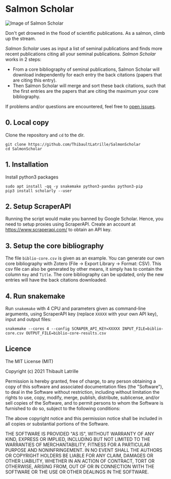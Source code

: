 # Salmon Scholar
![Image of Salmon Scholar](https://raw.githubusercontent.com/ThibaultLatrille/SalmonScholar/main/img/SalmonScholarLogo_low.png)

Don't get drowned in the flood of scientific publications. As a salmon, climb up the stream.

*Salmon Scholar* uses as input a list of seminal publications and finds more recent publications citing all your seminal publications.
*Salmon Scholar* works in 2 steps:

 - From a core bibliography of seminal publications, Salmon Scholar will download independently for each entry the back citations (papers that are citing this entry). 
 - Then Salmon Scholar will merge and sort these back citations, such that the first entries are the papers that are citing the maximum your core bibliography.
 
If problems and/or questions are encountered, feel free to [open issues](https://github.com/ThibaultLatrille/SalmonScholar/issues).

## 0. Local copy

Clone the repository and `cd` to the dir.
```
git clone https://github.com/ThibaultLatrille/SalmonScholar
cd SalmonScholar
```

## 1. Installation

Install python3 packages
```
sudo apt install -qq -y snakemake python3-pandas python3-pip
pip3 install scholarly --user
```

## 2. Setup ScraperAPI

Running the script would make you banned by Google Scholar. Hence, you need to setup proxies using ScraperAPI.
Create an account at https://www.scraperapi.com/ to obtain an API key. 

## 3. Setup the core bibliography

The file `biblio-core.csv` is given as an example.
You can generate our own core bibliography with Zotero (File -> Export Library -> Format: CSV).
This csv file can also be generated by other means, it simply has to contain the column `Key` and `Title`.
The core bibliography can be updated, only the new entries will have the back citations downloaded. 

## 4. Run snakemake

Run `snakemake` with 4 CPU and parameters given as command-line arguments, using ScraperAPI key (replace `XXXXX` with your own API key), input and output files: 
```
snakemake --cores 4 --config SCRAPER_API_KEY=XXXXX INPUT_FILE=biblio-core.csv OUTPUT_FILE=biblio-core-results.csv 
```

## Licence

The MIT License (MIT)

Copyright (c) 2021 Thibault Latrille

Permission is hereby granted, free of charge, to any person obtaining a copy of this software and associated documentation files (the "Software"), to deal in the Software without restriction, including without limitation the rights to use, copy, modify, merge, publish, distribute, sublicense, and/or sell copies of the Software, and to permit persons to whom the Software is furnished to do so, subject to the following conditions:

The above copyright notice and this permission notice shall be included in all copies or substantial portions of the Software.

THE SOFTWARE IS PROVIDED "AS IS", WITHOUT WARRANTY OF ANY KIND, EXPRESS OR IMPLIED, INCLUDING BUT NOT LIMITED TO THE WARRANTIES OF MERCHANTABILITY, FITNESS FOR A PARTICULAR PURPOSE AND NONINFRINGEMENT. IN NO EVENT SHALL THE AUTHORS OR COPYRIGHT HOLDERS BE LIABLE FOR ANY CLAIM, DAMAGES OR OTHER LIABILITY, WHETHER IN AN ACTION OF CONTRACT, TORT OR OTHERWISE, ARISING FROM, OUT OF OR IN CONNECTION WITH THE SOFTWARE OR THE USE OR OTHER DEALINGS IN THE SOFTWARE.


